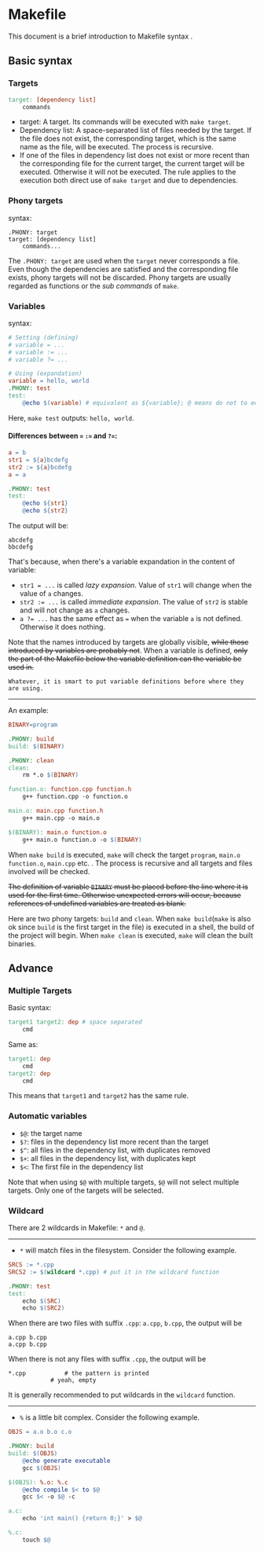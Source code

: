 # Makefile
This document is a brief introduction to Makefile syntax .


## Basic syntax
### Targets
```Makefile
target: [dependency list]
	commands
```
* target: A target. Its commands will be executed with `make target`.
* Dependency list: A space-separated list of files needed by the target. If the file does not exist, the corresponding target, which is the same name as the file, will be executed. The process is recursive.
* If one of the files in dependency list does not exist or more recent than the corresponding file for the current target, the current target will be executed. Otherwise it will not be executed. The rule applies to the execution both direct use of `make target` and due to dependencies.

### Phony targets
syntax:
```
.PHONY: target
target: [dependency list]
	commands...
```
The `.PHONY: target` are used when the `target` never corresponds a file. Even though the dependencies are satisfied and the corresponding file exists, phony targets will not be discarded. Phony targets are usually regarded as functions or the *sub commands* of `make`.

### Variables
syntax: 
```Makefile
# Setting (defining)
# variable = ...
# variable := ...
# variable ?= ...

# Using (expandation)
variable = hello, world
.PHONY: test
test:
	@echo $(variable) # equivalent as ${variable}; @ means do not to echo the command
```
Here, `make test` outputs: `hello, world`.

#### Differences between `=` `:=` and `?=`:

```Makefile
a = b
str1 = ${a}bcdefg
str2 := ${a}bcdefg
a = a

.PHONY: test
test:
	@echo ${str1}
	@echo ${str2}
```
The output will be:
```
abcdefg
bbcdefg
```
That's because, when there's a variable expandation in the content of variable:
* `str1 = ...` is called *lazy expansion*. Value of `str1` will change when the value of `a` changes.
* `str2 := ...` is called *immediate expansion*. The value of `str2` is stable and will not change as `a` changes.
* `a ?= ...` has the same effect as `=` when the variable `a` is not defined. Otherwise it does nothing.



Note that the names introduced by targets are globally visible, ~~while those introduced by variables are probably not~~. When a variable is defined, ~~only the part of the Makefile below the variable definition can the variable be used in.~~

`Whatever, it is smart to put variable definitions before where they are using.`

---
An example:
```Makefile
BINARY=program

.PHONY: build
build: $(BINARY)

.PHONY: clean
clean:
	rm *.o $(BINARY)

function.o: function.cpp function.h
	g++ function.cpp -o function.o

main.o: main.cpp function.h
	g++ main.cpp -o main.o

$(BINARY): main.o function.o
	g++ main.o function.o -o $(BINARY)
```

When `make build` is executed, `make` will check the target `program`, `main.o` `function.o`, `main.cpp` etc. . The process is recursive and all targets and files involved will be checked.

~~The definition of variable `BINARY` must be placed before the line where it is used for the first time. Otherwise unexpected errors will occur, because references of undefined variables are treated as blank.~~

Here are two phony targets: `build` and `clean`. When `make build`(`make` is also ok since `build` is the first target in the file) is executed in a shell, the build of the project will begin. When `make clean` is executed, `make` will clean the built binaries.

## Advance
### Multiple Targets
Basic syntax:
```Makefile
target1 target2: dep # space separated
	cmd
```
Same as:
```Makefile
target1: dep
	cmd
target2: dep
	cmd
```
This means that `target1` and `target2` has the same rule.
### Automatic variables
- `$@`: the target name
- `$?`: files in the dependency list more recent than the target
- `$^`: all files in the dependency list, with duplicates removed
- `$+`: all files in the dependency list, with duplicates kept
- `$<`: The first file in the dependency list

Note that when using `$@` with multiple targets, `$@` will not select multiple targets. Only one of the targets will be selected.

### Wildcard
There are 2 wildcards in Makefile: `*` and `@`.

---
- `*` will match files in the filesystem. Consider the following example.
```Makefile
SRCS := *.cpp
SRCS2 := $(wildcard *.cpp) # put it in the wildcard function

.PHONY: test
test:
	echo $(SRC)
	echo $(SRC2)
```
When there are two files with suffix `.cpp`: `a.cpp`, `b.cpp`, the output will be
```
a.cpp b.cpp
a.cpp b.cpp
```
When there is not any files with suffix `.cpp`, the output will be
```
*.cpp			# the pattern is printed
			# yeah, empty
```
It is generally recommended to put wildcards in the `wildcard` function.

---
- `%` is a little bit complex. Consider the following example.
```Makefile
OBJS = a.o b.o c.o

.PHONY: build
build: $(OBJS)
	@echo generate executable
	gcc $(OBJS)

$(OBJS): %.o: %.c
	@echo compile $< to $@
	gcc $< -o $@ -c

a.c:
	echo 'int main() {return 0;}' > $@

%.c:
	touch $@
```
